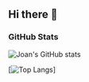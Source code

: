 ## Hi there 👋

<!--
**Joangb85/Joangb85** is a ✨ _special_ ✨ repository because its `README.md` (this file) appears on your GitHub profile.

Here are some ideas to get you started:

- 🔭 I’m currently working on ...
- 🌱 I’m currently learning ...
- 👯 I’m looking to collaborate on ...
- 🤔 I’m looking for help with ...
- 💬 Ask me about ...
- 📫 How to reach me: ...
- 😄 Pronouns: ...
- ⚡ Fun fact: ...
-->

### GitHub Stats

![Joan's GitHub stats](https://github-readme-stats.vercel.app/api?username=Joangb85&show_icons=true&show=prs_merged&theme=nord)

[![Top Langs](https://github-readme-stats.vercel.app/api/top-langs/?username=Joangb85&theme=nord)]

